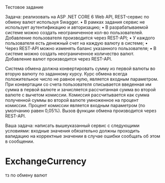 Тестовое задание 

Задача: реализовать на ASP .NET CORE 6 Web API, REST-сервис по обмену валют используя Swagger. 
•	В рамках задания сервис не использует аутентификацию и авторизацию;
•	В разрабатываемой системе можно создать неограниченное кол-во пользователей. Добавление пользователя производится через REST-API;
•	У каждого пользователя есть денежный счет на каждую валюту в системе;
•	Через REST-API можно изменять баланс указанного пользователя;
•	В системе можно создать неограниченное количество валют. Добавление валют производится через REST-API.  

Система обмена должна конвертировать сумму из первой валюты во вторую валюту по заданному курсу. Курс обмена всегда положительное число не равное нулю, является входным параметром. При конвертации со счета пользователя списывается введенная им сумма в первой валюте и зачисляется рассчитанная сумма во второй валюте с вычетом комиссии.  Комиссия рассчитывается как сумма полученной суммы во второй валюте умноженное на процент комиссии. Процент комиссии является входным параметром (по умолчанию равен 0,05%). Вызов функции обмена производится через REST-API.

Ваша задача: написать вышеуказанный сервис с следующими условиями: входные значения обязательно должны проходить валидацию на корректные значении в случае ошибки сообщать об этом в сообщении. 
# ExchangeCurrency
тз по обмену валют
